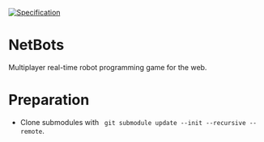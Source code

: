 [![Specification](https://img.shields.io/badge/GitBook-Specification-purple)](https://karolis-1.gitbook.io/netbots-project/)

# NetBots
Multiplayer real-time robot programming game for the web.

# Preparation
* Clone submodules with ` git submodule update --init --recursive --remote`.
